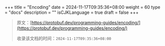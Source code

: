+++
title = "Encoding"
date = 2024-11-17T09:35:36+08:00
weight = 60
type = "docs"
description = ""
isCJKLanguage = true
draft = false
+++

> 原文：[https://protobuf.dev/programming-guides/encoding/](https://protobuf.dev/programming-guides/encoding/)
>
> 收录该文档的时间：`2024-11-17T09:35:36+08:00`
